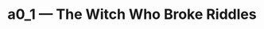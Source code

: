 # a0_1 — The Witch Who Broke Riddles

<!-- See repo root README.md for full context and 32-page beat list. -->

